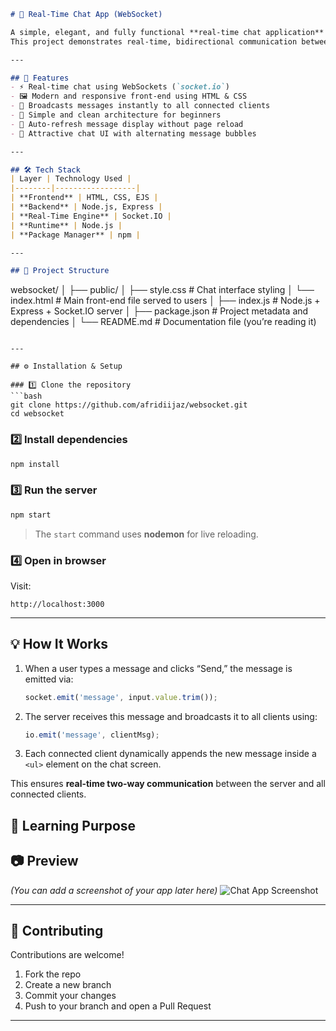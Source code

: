 
```markdown
# 💬 Real-Time Chat App (WebSocket)

A simple, elegant, and fully functional **real-time chat application** built using **Node.js**, **Express**, and **Socket.IO**.  
This project demonstrates real-time, bidirectional communication between clients and the server, allowing instant message exchange without any page reloads.

---

## 🚀 Features
- ⚡ Real-time chat using WebSockets (`socket.io`)
- 🖼️ Modern and responsive front-end using HTML & CSS
- 💬 Broadcasts messages instantly to all connected clients
- 🧩 Simple and clean architecture for beginners
- 🔄 Auto-refresh message display without page reload
- 🎨 Attractive chat UI with alternating message bubbles

---

## 🛠️ Tech Stack
| Layer | Technology Used |
|--------|------------------|
| **Frontend** | HTML, CSS, EJS |
| **Backend** | Node.js, Express |
| **Real-Time Engine** | Socket.IO |
| **Runtime** | Node.js |
| **Package Manager** | npm |

---

## 📁 Project Structure

```

websocket/
│
├── public/
│   ├── style.css          # Chat interface styling
│   └── index.html         # Main front-end file served to users
│
├── index.js               # Node.js + Express + Socket.IO server
│
├── package.json           # Project metadata and dependencies
│
└── README.md              # Documentation file (you’re reading it)

````

---

## ⚙️ Installation & Setup

### 1️⃣ Clone the repository
```bash
git clone https://github.com/afridiijaz/websocket.git
cd websocket
````

### 2️⃣ Install dependencies

```bash
npm install
```

### 3️⃣ Run the server

```bash
npm start
```

> The `start` command uses **nodemon** for live reloading.

### 4️⃣ Open in browser

Visit:

```
http://localhost:3000
```

---

## 💡 How It Works

1. When a user types a message and clicks “Send,” the message is emitted via:

   ```js
   socket.emit('message', input.value.trim());
   ```
2. The server receives this message and broadcasts it to all clients using:

   ```js
   io.emit('message', clientMsg);
   ```
3. Each connected client dynamically appends the new message inside a `<ul>` element on the chat screen.

This ensures **real-time two-way communication** between the server and all connected clients.


## 🧠 Learning Purpose



## 📷 Preview

*(You can add a screenshot of your app later here)*
![Chat App Screenshot](./preview.png)

---

## 🤝 Contributing

Contributions are welcome!

1. Fork the repo
2. Create a new branch
3. Commit your changes
4. Push to your branch and open a Pull Request

---
